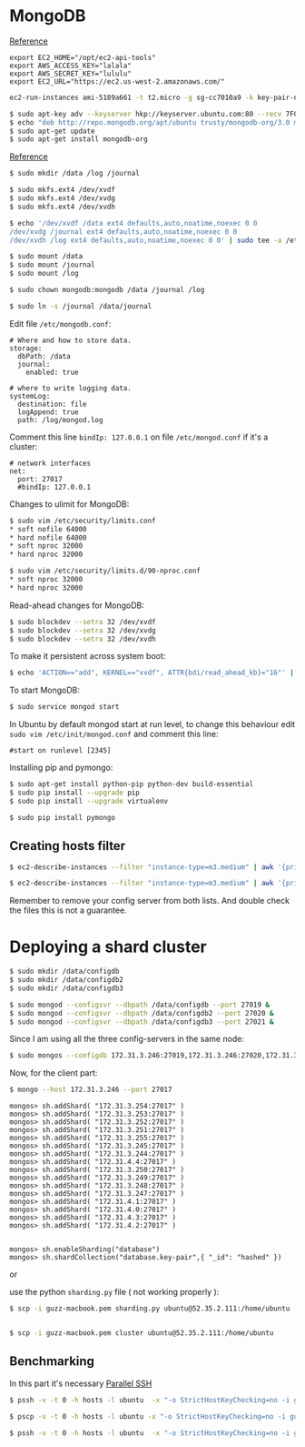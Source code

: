 # MongoDB

[Reference](http://docs.aws.amazon.com/AWSEC2/latest/CommandLineReference/set-up-ec2-cli-linux.html)

```vim
export EC2_HOME="/opt/ec2-api-tools"
export AWS_ACCESS_KEY="lalala"
export AWS_SECRET_KEY="lululu"
export EC2_URL="https://ec2.us-west-2.amazonaws.com/"
```

```bash
ec2-run-instances ami-5189a661 -t t2.micro -g sg-cc7010a9 -k key-pair-name -b "/dev/xvdf=:200:false:io1:1000" -b "/dev/xvdg=:25:false:io1:250" -b "/dev/xvdh=:10:false:io1:100"
```

```bash
$ sudo apt-key adv --keyserver hkp://keyserver.ubuntu.com:80 --recv 7F0CEB10
$ echo "deb http://repo.mongodb.org/apt/ubuntu trusty/mongodb-org/3.0 multiverse" | sudo tee /etc/apt/sources.list.d/mongodb-org-3.0.list
$ sudo apt-get update
$ sudo apt-get install mongodb-org
```

[Reference](https://docs.mongodb.org/ecosystem/platforms/amazon-ec2/)
```bash
$ sudo mkdir /data /log /journal

$ sudo mkfs.ext4 /dev/xvdf
$ sudo mkfs.ext4 /dev/xvdg
$ sudo mkfs.ext4 /dev/xvdh

$ echo '/dev/xvdf /data ext4 defaults,auto,noatime,noexec 0 0
/dev/xvdg /journal ext4 defaults,auto,noatime,noexec 0 0
/dev/xvdh /log ext4 defaults,auto,noatime,noexec 0 0' | sudo tee -a /etc/fstab

$ sudo mount /data
$ sudo mount /journal
$ sudo mount /log

$ sudo chown mongodb:mongodb /data /journal /log

$ sudo ln -s /journal /data/journal
```

Edit file ```/etc/mongodb.conf```:
```text
# Where and how to store data.
storage:
  dbPath: /data
  journal:
    enabled: true

# where to write logging data.
systemLog:
  destination: file
  logAppend: true
  path: /log/mongod.log
```

Comment this line ```bindIp: 127.0.0.1``` on file ```/etc/mongod.conf``` if it's a cluster:
```text
# network interfaces
net:
  port: 27017
  #bindIp: 127.0.0.1
```

Changes to ulimit for MongoDB:
```bash
$ sudo vim /etc/security/limits.conf
* soft nofile 64000
* hard nofile 64000
* soft nproc 32000
* hard nproc 32000

$ sudo vim /etc/security/limits.d/90-nproc.conf
* soft nproc 32000
* hard nproc 32000
```

Read-ahead changes for MongoDB:
```bash
$ sudo blockdev --setra 32 /dev/xvdf
$ sudo blockdev --setra 32 /dev/xvdg
$ sudo blockdev --setra 32 /dev/xvdh
```
To make it persistent across system boot:
```bash
$ echo 'ACTION=="add", KERNEL=="xvdf", ATTR{bdi/read_ahead_kb}="16"' | sudo tee -a /etc/udev/rules.d/85-ebs.rule
```

To start MongoDB:
```bash
$ sudo service mongod start
```

In Ubuntu by default mongod start at run level, to change this behaviour edit ```sudo vim /etc/init/mongod.conf``` and comment this line:

```text
#start on runlevel [2345]
```

Installing pip and pymongo:
```bash
$ sudo apt-get install python-pip python-dev build-essential
$ sudo pip install --upgrade pip
$ sudo pip install --upgrade virtualenv

$ sudo pip install pymongo
```

## Creating hosts filter
```bash
$ ec2-describe-instances --filter "instance-type=m3.medium" | awk '{print $2}' | grep "52\." > hosts

$ ec2-describe-instances --filter "instance-type=m3.medium" | awk '{print $2}' | grep "172\." > cluster
```

Remember to remove your config server from both lists. And double check the files this is not a guarantee.

# Deploying a shard cluster

```bash
$ sudo mkdir /data/configdb
$ sudo mkdir /data/configdb2
$ sudo mkdir /data/configdb3

$ sudo mongod --configsvr --dbpath /data/configdb --port 27019 &
$ sudo mongod --configsvr --dbpath /data/configdb2 --port 27020 &
$ sudo mongod --configsvr --dbpath /data/configdb3 --port 27021 &
```

Since I am using all the three config-servers in the same node:
```bash
$ sudo mongos --configdb 172.31.3.246:27019,172.31.3.246:27020,172.31.3.246:27021
```

Now, for the client part:
```bash
$ mongo --host 172.31.3.246 --port 27017
```

```mongos
mongos> sh.addShard( "172.31.3.254:27017" )
mongos> sh.addShard( "172.31.3.253:27017" )
mongos> sh.addShard( "172.31.3.252:27017" )
mongos> sh.addShard( "172.31.3.251:27017" )
mongos> sh.addShard( "172.31.3.255:27017" )
mongos> sh.addShard( "172.31.3.245:27017" )
mongos> sh.addShard( "172.31.3.244:27017" )
mongos> sh.addShard( "172.31.4.4:27017" )
mongos> sh.addShard( "172.31.3.250:27017" )
mongos> sh.addShard( "172.31.3.249:27017" )
mongos> sh.addShard( "172.31.3.248:27017" )
mongos> sh.addShard( "172.31.3.247:27017" )
mongos> sh.addShard( "172.31.4.1:27017" )
mongos> sh.addShard( "172.31.4.0:27017" )
mongos> sh.addShard( "172.31.4.3:27017" )
mongos> sh.addShard( "172.31.4.2:27017" )


mongos> sh.enableSharding("database")
mongos> sh.shardCollection("database.key-pair",{ "_id": "hashed" })

```

or

use the python ```sharding.py``` file ( not working properly ):

```bash
$ scp -i guzz-macbook.pem sharding.py ubuntu@52.35.2.111:/home/ubuntu


$ scp -i guzz-macbook.pem cluster ubuntu@52.35.2.111:/home/ubuntu
```

## Benchmarking

In this part it's necessary [Parallel SSH](https://code.google.com/p/parallel-ssh/)

```bash
$ pssh -v -t 0 -h hosts -l ubuntu  -x "-o StrictHostKeyChecking=no -i guzz-macbook.pem" -P 'sudo service mongod start'

$ pscp -v -t 0 -h hosts -l ubuntu -x "-o StrictHostKeyChecking=no -i guzz-macbook.pem" bench.py /home/ubuntu

$ pssh -v -t 0 -h hosts -l ubuntu  -x "-o StrictHostKeyChecking=no -i guzz-macbook.pem" -P 'python bench.py 10 172.31.3.246 27017'

```
